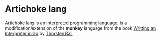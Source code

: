 # Artichoke lang

Artichoke lang is an interpreted programming language, is a modification/extension of the **monkey** language from the book [Writting an Interpreter in Go](https://theinterpreterbook.com) by [Thorsten Ball](https://thorstenball.com)
